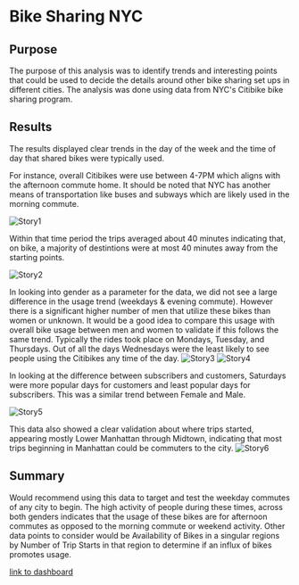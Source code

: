 # Bike Sharing NYC 

## Purpose
The purpose of this analysis was to identify trends and interesting points that could be used to decide the details around other bike sharing set ups in different cities. The analysis was done using data from NYC's Citibike bike sharing program. 

## Results

The results displayed clear trends in the day of the week and the time of day that shared bikes were typically used. 

For instance, overall Citibikes were use between 4-7PM which aligns with the afternoon commute home. It should be noted that NYC has another means of transportation like buses and subways which are likely used in the morning commute. 

![Story1](/Resources/Story1.png)

Within that time period the trips averaged about 40 minutes indicating that, on bike, a majority of destintions were at most 40 minutes away from the starting points. 

![Story2](/Resources/Story2.png)

In looking into gender as a parameter for the data, we did not see a large difference in the usage trend (weekdays & evening commute). However there is a significant higher number of men that utilize these bikes than women or unknown. It would be a good idea to compare this usage with overall bike usage between men and women to validate if this follows the same trend. Typically the rides took place on Mondays, Tuesday, and Thursdays. Out of all the days Wednesdays were the least likely to see people using the Citibikes any time of the day. 
![Story3](/Resources/Story3.png)
![Story4](/Resources/Story4.png)

In looking at the difference between subscribers and customers, Saturdays were more popular days for customers and least popular days for subscribers. This was a similar trend between Female and Male. 

![Story5](/Resources/Story5.png)

This data also showed a clear validation about where trips started, appearing mostly Lower Manhattan through Midtown, indicating that most trips beginning in Manhattan could be commuters to the city. 
![Story6](/Resources/Story6.png)


## Summary
Would recommend using this data to target and test the weekday commutes of any city to begin. The high activity of people during these times, across both genders indicates that the usage of these bikes are for afternoon commutes as opposed to the morning commute or weekend activity. Other data points to consider would be Availability of Bikes in a singular regions by Number of Trip Starts in that region to determine if an influx of bikes promotes usage. 


[link to dashboard](https://public.tableau.com/app/profile/mia.greenberg/viz/NYCCitibikeChallenge-Story/CitibikeStory)
